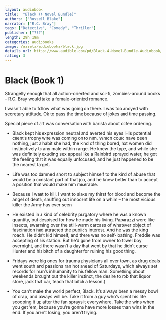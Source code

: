 ```yaml
---
layout: audiobook
title:  "Black (4 Novel Bundle)"
authors: ["Russell Blake"]
narrator: ["R.C. Bray"]
tags: ["Detective", "Comedy", "Thriller"]
publisher: ["???"]
length: 29h 19m
categories: audiobooks
image: /assets/audiobooks/black.jpg
details_url: https://www.audible.com/pd/Black-4-Novel-Bundle-Audiobook/B07DTK91ZD
rating: 3
---
```



# Black (Book 1)

Strangelly enough that all action-oriented and sci-fi, zombies-around books - R.C. Bray would take a female-oriented romance.

I wasn't able to follow what was going on there. I was too anoyed with secretary attitude. Ok to pass the time because of jokes and time passing. 

Special piece of art was conversation with barista about cofee ordering.


* Black kept his expression neutral and averted his eyes. His potential client’s trophy wife was coming on to him. Which could have been nothing, just a habit she had, the kind of thing bored, hot women did instinctively to any male within range. He knew the type, and while she was definitely exuding sex appeal like a Rainbird sprayed water, he got the feeling that it was equally unfocused, and he just happened to be the nearest target.

* Life was too damned short to subject himself to the kind of abuse that would be a constant part of that job, and he knew better than to accept a position that would make him miserable.

* Because I want to kill. I want to slake my thirst for blood and become the angel of death, snuffing out innocent life on a whim – the most vicious killer the Army has ever seen

*  He existed in a kind of celebrity purgatory where he was a known quantity, but despised for how he made his living. Paparazzi were like insects, swarming over the still-warm carcass of whatever object of fascination had attracted the public’s interest. And he was the king roach. He didn’t kid himself, and there was no self-loathing. Freddie was accepting of his station. But he’d gone from owner to towel boy overnight, and there wasn’t a day that went by that he didn’t curse Hunter and his bitch of a daughter for ruining his good thing.

* Fridays were big ones for trauma physicians all over town, as drug deals went south and passions ran hot ahead of Saturdays, which always set records for man’s inhumanity to his fellow man. Something about weekends brought out the killer instinct, the desire to rob that liquor store, jack that car, teach that bitch a lesson.)

* You can’t make the world perfect, Black. It’s always been a messy bowl of crap, and always will be. Take it from a guy who’s spent his life scooping it up after the fan sprays it everywhere. Take the wins when you get ’em, because you’re gonna have more losses than wins in the end. If you aren’t losing, you aren’t trying.